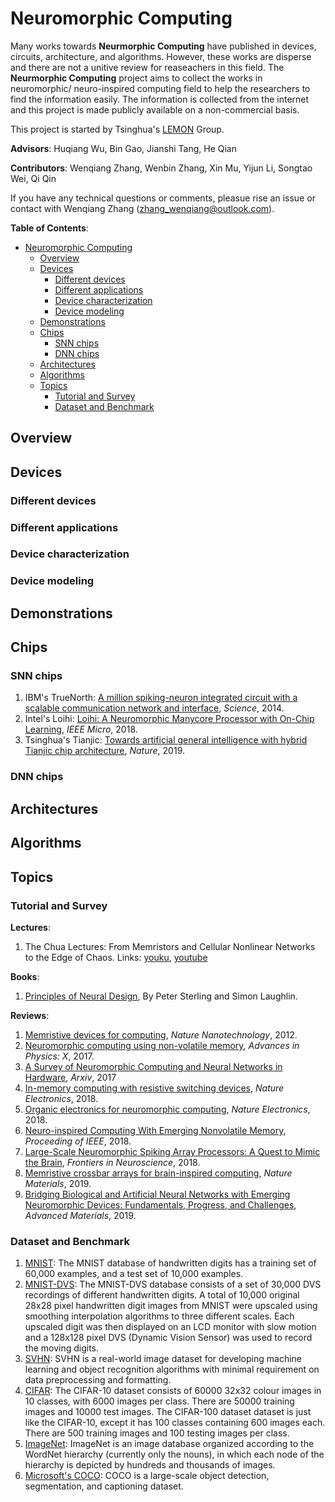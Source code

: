 # Neuromorphic Computing

Many works towards **Neurmorphic Computing** have published in devices, circuits, architecture, and algorithms. However, these works are disperse and there are not a unitive review for reaseachers in this field. The **Neurmorphic Computing** project aims to collect the works in neuromorphic/ neuro-inspired computing field to help the researchers to find the information easily. The information is collected from the internet and this project is made publicly available on a non-commercial basis.

This project is started by Tsinghua's [LEMON](http://stor.ime.tsinghua.edu.cn) Group.

**Advisors**: Huqiang Wu, Bin Gao, Jianshi Tang, He Qian

**Contributors**: Wenqiang Zhang, Wenbin Zhang, Xin Mu, Yijun Li, Songtao Wei, Qi Qin

If you have any technical questions or comments, pleasue rise an issue or contact with Wenqiang Zhang (zhang_wenqiang@outlook.com).

**Table of Contents**:

- [Neuromorphic Computing](#neuromorphic-computing)
  - [Overview](#overview)
  - [Devices](#devices)
    - [Different devices](#different-devices)
    - [Different applications](#different-applications)
    - [Device characterization](#device-characterization)
    - [Device modeling](#device-modeling)
  - [Demonstrations](#demonstrations)
  - [Chips](#chips)
    - [SNN chips](#snn-chips)
    - [DNN chips](#dnn-chips)
  - [Architectures](#architectures)
  - [Algorithms](#algorithms)
  - [Topics](#topics)
    - [Tutorial and Survey](#tutorial-and-survey)
    - [Dataset and Benchmark](#dataset-and-benchmark)

## Overview

## Devices

### Different devices

### Different applications

### Device characterization

### Device modeling

## Demonstrations

## Chips

### SNN chips

1. IBM's TrueNorth: [A million spiking-neuron integrated circuit with a scalable communication network and interface](https://doi.org/10.1126/science.1254642), *Science*, 2014.
2. Intel's Loihi: [Loihi: A Neuromorphic Manycore Processor with On-Chip Learning](https://doi.org/10.1109/MM.2018.112130359), *IEEE Micro*, 2018.
3. Tsinghua's Tianjic: [Towards artificial general intelligence with hybrid Tianjic chip architecture](https://doi.org/10.1038/s41586-019-1424-8), *Nature*, 2019.

### DNN chips

## Architectures

## Algorithms

## Topics

### Tutorial and Survey

**Lectures**:

1. The Chua Lectures: From Memristors and Cellular Nonlinear Networks to the Edge of Chaos. Links: [youku](https://v.youku.com/v_show/id_XMTg1MjQwMzg3Ng==.html?spm=a2h0j.11185381.listitem_page1.5!12~A), [youtube](https://www.youtube.com/playlist?list=PLtS6YX0YOX4eAQ6IrOZSta3xjRXzpcXyi)

**Books**:

1. [Principles of Neural Design](https://mitpress.mit.edu/books/principles-neural-design), By Peter Sterling and Simon Laughlin.

**Reviews**:

1. [Memristive devices for computing](https://doi.org/10.1038/NNANO.2012.240), *Nature Nanotechnology*, 2012.
2. [Neuromorphic computing using non-volatile memory](https://doi.org/10.1080/23746149.2016.1259585), *Advances in Physics: X*, 2017.
3. [A Survey of Neuromorphic Computing and Neural Networks in Hardware](https://arxiv.org/abs/1705.06963), *Arxiv*, 2017
4. [In-memory computing with resistive switching devices](https://doi.org/10.1038/s41928-018-0092-2), *Nature Electronics*, 2018.
5. [Organic electronics for neuromorphic computing](https://doi.org/10.1038/s41928-018-0103-3), *Nature Electronics*, 2018.
6. [Neuro-inspired Computing With Emerging Nonvolatile Memory](https://doi.org/10.1109/JPROC.2018.2790840), *Proceeding of IEEE*, 2018.
7. [Large-Scale Neuromorphic Spiking Array Processors: A Quest to Mimic the Brain](https://doi.org/10.3389/fnins.2018.00891), *Frontiers in Neuroscience*, 2018.
8. [Memristive crossbar arrays for brain-inspired computing](https://doi.org/10.1038/s41563-019-0291-x), *Nature Materials*, 2019.
9. [Bridging Biological and Artificial Neural Networks with Emerging Neuromorphic Devices: Fundamentals, Progress, and Challenges](https://doi.org/10.1002/adma.201902761), *Advanced Materials*, 2019.

### Dataset and Benchmark

1. [MNIST](http://yann.lecun.com/exdb/mnist): The MNIST database of handwritten digits has a training set of 60,000 examples, and a test set of 10,000 examples.
2. [MNIST-DVS](http://www2.imse-cnm.csic.es/caviar/MNISTDVS.html): The MNIST-DVS database consists of a set of 30,000 DVS recordings of different handwritten digits. A total of 10,000 original 28x28 pixel handwritten digit images from MNIST were upscaled using smoothing interpolation algorithms to three different scales. Each upscaled digit was then displayed on an LCD monitor with slow motion and a 128x128 pixel DVS (Dynamic Vision Sensor) was used to record the moving digits.
3. [SVHN](http://ufldl.stanford.edu/housenumbers/): SVHN is a real-world image dataset for developing machine learning and object recognition algorithms with minimal requirement on data preprocessing and formatting.
4. [CIFAR](http://www.cs.toronto.edu/~kriz/cifar.html): The CIFAR-10 dataset consists of 60000 32x32 colour images in 10 classes, with 6000 images per class. There are 50000 training images and 10000 test images. The CIFAR-100 dataset dataset is just like the CIFAR-10, except it has 100 classes containing 600 images each. There are 500 training images and 100 testing images per class.
5. [ImageNet](http://www.image-net.org/): ImageNet is an image database organized according to the WordNet hierarchy (currently only the nouns), in which each node of the hierarchy is depicted by hundreds and thousands of images.
6. [Microsoft's COCO](http://cocodataset.org/#overview): COCO is a large-scale object detection, segmentation, and captioning dataset.
